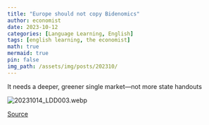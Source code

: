 ```yaml
---
title: "Europe should not copy Bidenomics"
author: economist
date: 2023-10-12
categories: [Language Learning, English]
tags: [english learning, the economist]
math: true
mermaid: true
pin: false
img_path: /assets/img/posts/202310/
---
```


It needs a deeper, greener single market—not more state handouts

![20231014_LDD003.webp](20231014_LDD003.webp)




[Source](https://www.economist.com/leaders/2023/10/12/europe-should-not-copy-bidenomics)
